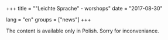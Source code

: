 +++
title = ""Leichte Sprache" - worshops"
date = "2017-08-30"

lang = "en"
groups = ["news"]
+++

The content is available only in Polish.
Sorry for inconveniance.
